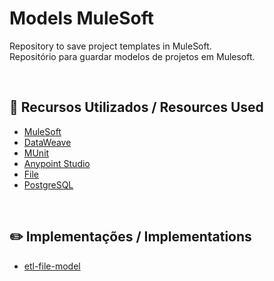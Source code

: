 # Models MuleSoft
Repository to save project templates in MuleSoft. <br>
Repositório para guardar modelos de projetos em Mulesoft.

<br>

## 🚀 Recursos Utilizados / Resources Used
- [MuleSoft](https://docs.mulesoft.com/general/)
- [DataWeave](https://dataweave.mulesoft.com/)
- [MUnit](https://docs.mulesoft.com/munit/2.3/)
- [Anypoint Studio](https://www.mulesoft.com/pt/platform/studio)
- [File](https://docs.mulesoft.com/file-connector/1.5/)
- [PostgreSQL](https://www.postgresql.org/)


<br>

## ✏️ Implementações / Implementations
- [etl-file-model](https://github.com/cortelucas/models-mulesoft/tree/main/etl-file-model)